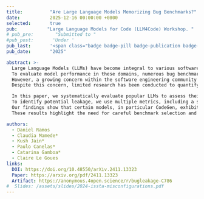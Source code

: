 ```yaml
---
title:          "Are Large Language Models Memorizing Bug Benchmarks?"
date:           2025-12-16 00:00:00 +0800
selected:       true
pub:           "Large Language Models for Code (LLM4Code) Workshop. "
# pub_pre:        "Submitted to "
#pub_post:       'Under '
pub_last:       '<span class="badge badge-pill badge-publication badge-success">Just Accepted!</span>&nbsp;&nbsp; 🎉'
pub_date:       "2025"

abstract: >- 
  Large Language Models (LLMs) have become integral to various software engineering tasks, including code generation, bug detection, and repair. 
  To evaluate model performance in these domains, numerous bug benchmarks containing real-world bugs from software projects have been developed. 
  However, a growing concern within the software engineering community is that these benchmarks may not reliably reflect true LLM performance due to the risk of data leakage. 
  Despite this concern, limited research has been conducted to quantify the impact of potential leakage.

  In this paper, we systematically evaluate popular LLMs to assess their susceptibility to data leakage from widely used bug benchmarks. 
  To identify potential leakage, we use multiple metrics, including a study of benchmark membership within commonly used training datasets, as well as analyses of negative log-likelihood and *n*-gram accuracy. 
  Our findings show that certain models, in particular CodeGen, exhibit significant evidence of memorization in widely used benchmarks like Defects4J, while newer models trained on larger datasets like Llama 3.1 exhibit limited signs of leakage. 
  These results highlight the need for careful benchmark selection and the adoption of robust metrics to adequately assess models capabilities.

authors:
  - Daniel Ramos
  - Claudia Mamede*
  - Kush Jain*
  - Paulo Canelas*
  - Catarina Gamboa*
  - Claire Le Goues
links:
  DOI: https://doi.org/10.48550/arXiv.2411.13323
  Paper: https://arxiv.org/pdf/2411.13323
  Artifact: https://anonymous.4open.science/r/bugleakage-C786
#  Slides: /assets/slides/2024-issta-misconfigurations.pdf
---
```

